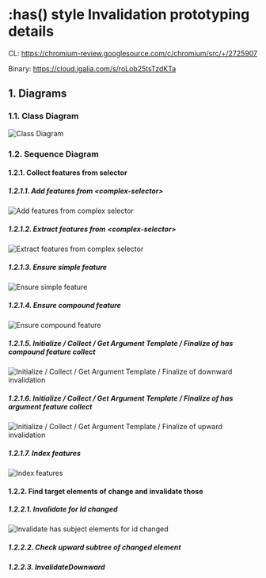 # :has() style Invalidation prototyping details

CL: <a href="https://chromium-review.googlesource.com/c/chromium/src/+/2725907" target="_blank">https://chromium-review.googlesource.com/c/chromium/src/+/2725907</a>

Binary: <a href="https://cloud.igalia.com/s/roLob25tsTzdKTa" target="_blink">https://cloud.igalia.com/s/roLob25tsTzdKTa</a>

## 1. Diagrams

### 1.1. Class Diagram

![Class Diagram](diagrams/class_diagram.png)

### 1.2. Sequence Diagram

#### 1.2.1. Collect features from selector

##### 1.2.1.1. Add features from \<complex-selector>

![Add features from complex selector](diagrams/add_features_from_complex_selector.png)

##### 1.2.1.2. Extract features from \<complex-selector>

![Extract features from complex selector](diagrams/extract_features_from_complex_selector.png)

##### 1.2.1.3. Ensure simple feature

![Ensure simple feature](diagrams/ensure_simple_feature.png)

##### 1.2.1.4. Ensure compound feature

![Ensure compound feature](diagrams/ensure_compound_feature.png)

##### 1.2.1.5. Initialize / Collect / Get Argument Template / Finalize of has compound feature collect

![Initialize / Collect / Get Argument Template / Finalize of downward invalidation](diagrams/initialize_collect_get_argument_template_finalize_of_has_compound_feature_collect.png)

##### 1.2.1.6. Initialize / Collect / Get Argument Template / Finalize of has argument feature collect

![Initialize / Collect / Get Argument Template / Finalize of upward invalidation](diagrams/initialize_collect_get_argument_template_finalize_of_has_argument_feature_collect.png)

##### 1.2.1.7. Index features

![Index features](diagrams/index_features.png)


#### 1.2.2. Find target elements of change and invalidate those

##### 1.2.2.1. Invalidate for Id changed

![Invalidate has subject elements for id changed](diagrams/invalidate_has_subject_elements_for_id_changed.png)

##### 1.2.2.2. Check upward subtree of changed element

##### 1.2.2.3. InvalidateDownward
